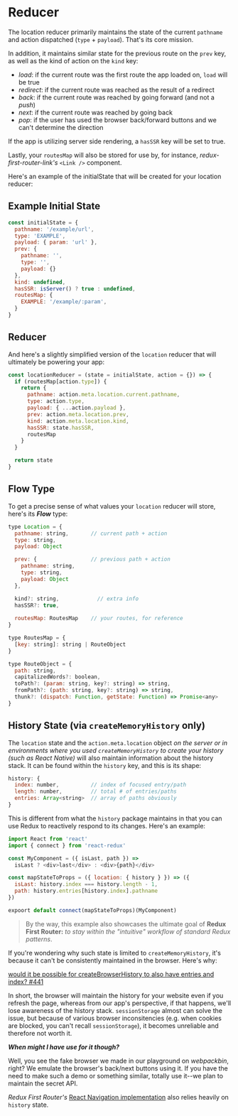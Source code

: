 # Reducer
The location reducer primarily maintains the state of the current `pathname` and action dispatched (`type` + `payload`). 
That's its core mission. 

In addition, it maintains similar state for the previous route on the `prev` key, as well as the kind of action on the `kind` key: 

* *load*: if the current route was the first route the app loaded on, `load` will be true
* *redirect*: if the current route was reached as the result of a redirect
* *back*: if the current route was reached by going forward (and not a *push*)
* *next*: if the current route was reached by going back
* *pop*: if the user has used the browser back/forward buttons and we can't determine the direction

If the app is utilizing server side rendering, a `hasSSR` key will be set to true. 

Lastly, your `routesMap` will also be stored for use by, for instance, *redux-first-router-link's* `<Link />` component. 

Here's an example of the initialState that will be created for your location reducer:

## Example Initial State 

```javascript
const initialState = {
  pathname: '/example/url', 
  type: 'EXAMPLE',
  payload: { param: 'url' },
  prev: {
    pathname: '',
    type: '',
    payload: {}
  },
  kind: undefined,
  hasSSR: isServer() ? true : undefined,
  routesMap: {
    EXAMPLE: '/example/:param',
  }
}
```


## Reducer
And here's a slightly simplified version of the `location` reducer that will ultimately be powering your app:

```javascript
const locationReducer = (state = initialState, action = {}) => {
  if (routesMap[action.type]) {
    return {
      pathname: action.meta.location.current.pathname,
      type: action.type,
      payload: { ...action.payload },
      prev: action.meta.location.prev,
      kind: action.meta.location.kind,
      hasSSR: state.hasSSR,
      routesMap
    }
  }

  return state
}
```


## Flow Type
To get a precise sense of what values your `location` reducer will store, here's its ***Flow*** type:

```javascript
type Location = {
  pathname: string,       // current path + action
  type: string,
  payload: Object

  prev: {                 // previous path + action
    pathname: string,
    type: string,
    payload: Object
  },

  kind?: string,            // extra info
  hasSSR?: true,
  
  routesMap: RoutesMap    // your routes, for reference
}

type RoutesMap = {
  [key: string]: string | RouteObject
}

type RouteObject = {
  path: string,
  capitalizedWords?: boolean,
  toPath?: (param: string, key?: string) => string,
  fromPath?: (path: string, key?: string) => string,
  thunk?: (dispatch: Function, getState: Function) => Promise<any>
}
```


## History State (via `createMemoryHistory` only)

The `location` state and the `action.meta.location` object *on the server or in environments where you used `createMemoryHistory`
to create your history (such as React Native)* will also maintain information about the history stack. It can be found within the `history` key, and this 
is its shape:

```javascript
history: {
  index: number,          // index of focused entry/path
  length: number,         // total # of entries/paths
  entries: Array<string>  // array of paths obviously
}
```

This is different from what the `history` package maintains in that you can use Redux to reactively respond to its changes. Here's an example:

```js
import React from 'react'
import { connect } from 'react-redux'

const MyComponent = ({ isLast, path }) =>
  isLast ? <div>last</div> : <div>{path}</div>

const mapStateToProps = ({ location: { history } }) => ({
  isLast: history.index === history.length - 1,
  path: history.entries[history.index].pathname
})

expoort default connect(mapStateToProps)(MyComponent)
```
> By the way, this example also showcases the ultimate goal of **Redux First Router:** *to stay within the "intuitive" workflow of standard Redux patterns*.


If you're wondering why such state is limited to `createMemoryHistory`, it's because it can't be consistently maintained in the browser. Here's why:

[would it be possible for createBrowserHistory to also have entries and index? #441](https://github.com/ReactTraining/history/issues/441)

In short, the browser will maintain the history for your website even if you refresh the page, whereas from our app's perspective,
if that happens, we'll lose awareness of the history stack. `sessionStorage` almost can solve the issue, but because of various
browser inconsitencies (e.g. when cookies are blocked, you can't recall `sessionStorage`), it becomes unreliable and therefore
not worth it. 


***When might I have use for it though?***

Well, you see the fake browser we made in our playground on *webpackbin*, right? We emulate the browser's back/next buttons
using it. If you have the need to make such a demo or something similar, totally use it--we plan to maintain the secret API.

*Redux First Router's* [React Navigation implementation](./react-native#react-navigation) also relies heavily on `history` state.
